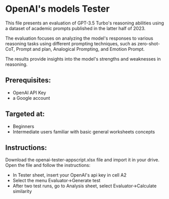 # OpenAI's models Tester

This file presents an evaluation of GPT-3.5 Turbo's reasoning abilities using a dataset of academic prompts published in the latter half of 2023.

The evaluation focuses on analyzing the model's responses to various reasoning tasks using different prompting techniques, such as zero-shot-CoT, Prompt and plan, Analogical Prompting, and Emotion Prompt.

The results provide insights into the model's strengths and weaknesses in reasoning.

## Prerequisites:

- OpenAI API Key
- a Google account 

## Targeted at:

- Beginners
- Intermediate users familiar with basic general worksheets concepts

## Instructions:

Download the openai-tester-appscript.xlsx file and import it in your drive. Open the file and follow the instructions:


- In Tester sheet, insert your OpenAI's api key in cell A2
- Select the menu Evaluator->Generate test
- After two test runs, go to Analysis sheet, select Evaluator->Calculate similarity

  

